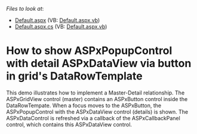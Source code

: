 <!-- default file list -->
*Files to look at*:

* [Default.aspx](./CS/WebSite/Default.aspx) (VB: [Default.aspx.vb](./VB/WebSite/Default.aspx.vb))
* [Default.aspx.cs](./CS/WebSite/Default.aspx.cs) (VB: [Default.aspx.vb](./VB/WebSite/Default.aspx.vb))
<!-- default file list end -->
# How to show ASPxPopupControl with detail ASPxDataView via button in grid's DataRowTemplate


<p>This demo illustrates how to implement a Master-Detail relationship. The ASPxGridView control (master) contains an ASPxButton control inside the DataRowTempate. When a focus moves to the ASPxButton, the ASPxPopupControl with the ASPxDataView control (details) is shown. The ASPxDataControl is refreshed via a callback of the ASPxCallbackPanel control, which contains this ASPxDataView control.</p>

<br/>


